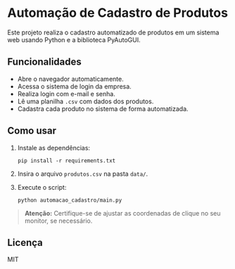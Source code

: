 # Automação de Cadastro de Produtos

Este projeto realiza o cadastro automatizado de produtos em um sistema web usando Python e a biblioteca PyAutoGUI.

## Funcionalidades

- Abre o navegador automaticamente.
- Acessa o sistema de login da empresa.
- Realiza login com e-mail e senha.
- Lê uma planilha `.csv` com dados dos produtos.
- Cadastra cada produto no sistema de forma automatizada.

## Como usar

1. Instale as dependências:
   ```
   pip install -r requirements.txt
   ```

2. Insira o arquivo `produtos.csv` na pasta `data/`.

3. Execute o script:
   ```
   python automacao_cadastro/main.py
   ```

> **Atenção:** Certifique-se de ajustar as coordenadas de clique no seu monitor, se necessário.

## Licença

MIT

